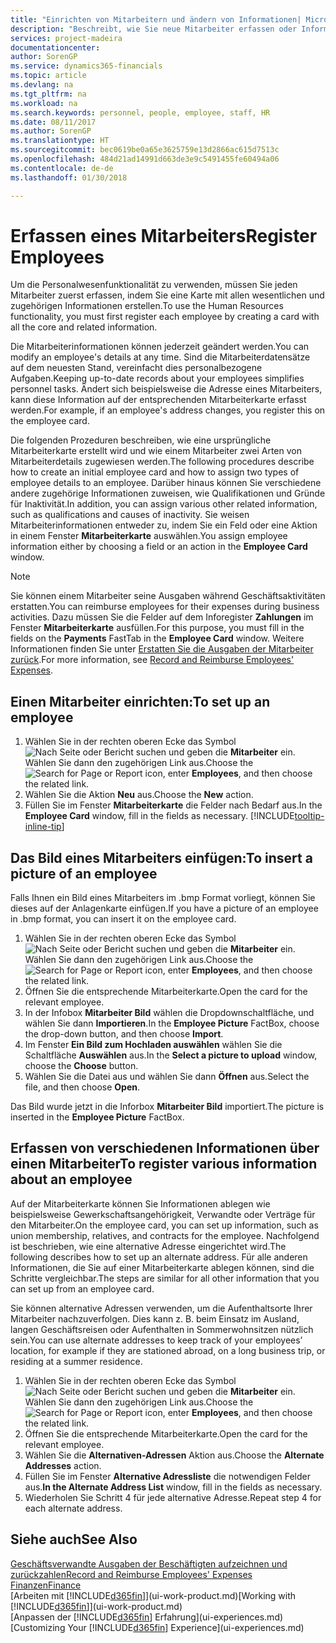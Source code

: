 ```yaml
---
title: "Einrichten von Mitarbeitern und ändern von Informationen| Microsoft Docs"
description: "Beschreibt, wie Sie neue Mitarbeiter erfassen oder Informationen für vorhandene Mitarbeiter bearbeiten."
services: project-madeira
documentationcenter: 
author: SorenGP
ms.service: dynamics365-financials
ms.topic: article
ms.devlang: na
ms.tgt_pltfrm: na
ms.workload: na
ms.search.keywords: personnel, people, employee, staff, HR
ms.date: 08/11/2017
ms.author: SorenGP
ms.translationtype: HT
ms.sourcegitcommit: bec0619be0a65e3625759e13d2866ac615d7513c
ms.openlocfilehash: 484d21ad14991d663de3e9c5491455fe60494a06
ms.contentlocale: de-de
ms.lasthandoff: 01/30/2018

---
```

# <a name="register-employees"></a><span data-ttu-id="4d002-103">Erfassen eines Mitarbeiters</span><span class="sxs-lookup"><span data-stu-id="4d002-103">Register Employees</span></span>
<span data-ttu-id="4d002-104">Um die Personalwesenfunktionalität zu verwenden, müssen Sie jeden Mitarbeiter zuerst erfassen, indem Sie eine Karte mit allen wesentlichen und zugehörigen Informationen erstellen.</span><span class="sxs-lookup"><span data-stu-id="4d002-104">To use the Human Resources functionality, you must first register each employee by creating a card with all the core and related information.</span></span>

<span data-ttu-id="4d002-105">Die Mitarbeiterinformationen können jederzeit geändert werden.</span><span class="sxs-lookup"><span data-stu-id="4d002-105">You can modify an employee's details at any time.</span></span> <span data-ttu-id="4d002-106">Sind die Mitarbeiterdatensätze auf dem neuesten Stand, vereinfacht dies personalbezogene Aufgaben.</span><span class="sxs-lookup"><span data-stu-id="4d002-106">Keeping up-to-date records about your employees simplifies personnel tasks.</span></span> <span data-ttu-id="4d002-107">Ändert sich beispielsweise die Adresse eines Mitarbeiters, kann diese Information auf der entsprechenden Mitarbeiterkarte erfasst werden.</span><span class="sxs-lookup"><span data-stu-id="4d002-107">For example, if an employee's address changes, you register this on the employee card.</span></span>

<span data-ttu-id="4d002-108">Die folgenden Prozeduren beschreiben, wie eine ursprüngliche Mitarbeiterkarte erstellt wird und wie einem Mitarbeiter zwei Arten von Mitarbeiterdetails zugewiesen werden.</span><span class="sxs-lookup"><span data-stu-id="4d002-108">The following procedures describe how to create an initial employee card and how to assign two types of employee details to an employee.</span></span> <span data-ttu-id="4d002-109">Darüber hinaus können Sie verschiedene andere zugehörige Informationen zuweisen, wie Qualifikationen und Gründe für Inaktivität.</span><span class="sxs-lookup"><span data-stu-id="4d002-109">In addition, you can assign various other related information, such as qualifications and causes of inactivity.</span></span> <span data-ttu-id="4d002-110">Sie weisen Mitarbeiterinformationen entweder zu, indem Sie ein Feld oder eine Aktion in einem Fenster **Mitarbeiterkarte** auswählen.</span><span class="sxs-lookup"><span data-stu-id="4d002-110">You assign employee information either by choosing a field or an action in the **Employee Card** window.</span></span>

> [!NOTE]  
> <span data-ttu-id="4d002-111">Sie können einem Mitarbeiter seine Ausgaben während Geschäftsaktivitäten erstatten.</span><span class="sxs-lookup"><span data-stu-id="4d002-111">You can reimburse employees for their expenses during business activities.</span></span> <span data-ttu-id="4d002-112">Dazu müssen Sie die Felder auf dem Inforegister **Zahlungen** im Fenster **Mitarbeiterkarte** ausfüllen.</span><span class="sxs-lookup"><span data-stu-id="4d002-112">For this purpose, you must fill in the fields on the **Payments** FastTab in the **Employee Card** window.</span></span> <span data-ttu-id="4d002-113">Weitere Informationen finden Sie unter [Erstatten Sie die Ausgaben der Mitarbeiter zurück](finance-how-record-reimburse-employee-expenses.md).</span><span class="sxs-lookup"><span data-stu-id="4d002-113">For more information, see [Record and Reimburse Employees' Expenses](finance-how-record-reimburse-employee-expenses.md).</span></span>

## <a name="to-set-up-an-employee"></a><span data-ttu-id="4d002-114">Einen Mitarbeiter einrichten:</span><span class="sxs-lookup"><span data-stu-id="4d002-114">To set up an employee</span></span>
1. <span data-ttu-id="4d002-115">Wählen Sie in der rechten oberen Ecke das Symbol ![Nach Seite oder Bericht suchen](media/ui-search/search_small.png "Nach Seite oder Bericht suchen") und geben die **Mitarbeiter** ein. Wählen Sie dann den zugehörigen Link aus.</span><span class="sxs-lookup"><span data-stu-id="4d002-115">Choose the ![Search for Page or Report](media/ui-search/search_small.png "Search for Page or Report icon") icon, enter **Employees**, and then choose the related link.</span></span>
2. <span data-ttu-id="4d002-116">Wählen Sie die Aktion **Neu** aus.</span><span class="sxs-lookup"><span data-stu-id="4d002-116">Choose the **New** action.</span></span>
3. <span data-ttu-id="4d002-117">Füllen Sie im Fenster **Mitarbeiterkarte** die Felder nach Bedarf aus.</span><span class="sxs-lookup"><span data-stu-id="4d002-117">In the **Employee Card** window, fill in the fields as necessary.</span></span> [!INCLUDE[tooltip-inline-tip](includes/tooltip-inline-tip_md.md)]

## <a name="to-insert-a-picture-of-an-employee"></a><span data-ttu-id="4d002-118">Das Bild eines Mitarbeiters einfügen:</span><span class="sxs-lookup"><span data-stu-id="4d002-118">To insert a picture of an employee</span></span>
<span data-ttu-id="4d002-119">Falls Ihnen ein Bild eines Mitarbeiters im .bmp Format vorliegt, können Sie dieses auf der Anlagenkarte einfügen.</span><span class="sxs-lookup"><span data-stu-id="4d002-119">If you have a picture of an employee in .bmp format, you can insert it on the employee card.</span></span>

1. <span data-ttu-id="4d002-120">Wählen Sie in der rechten oberen Ecke das Symbol ![Nach Seite oder Bericht suchen](media/ui-search/search_small.png "Nach Seite oder Bericht suchen") und geben die **Mitarbeiter** ein. Wählen Sie dann den zugehörigen Link aus.</span><span class="sxs-lookup"><span data-stu-id="4d002-120">Choose the ![Search for Page or Report](media/ui-search/search_small.png "Search for Page or Report icon") icon, enter **Employees**, and then choose the related link.</span></span>
2. <span data-ttu-id="4d002-121">Öffnen Sie die entsprechende Mitarbeiterkarte.</span><span class="sxs-lookup"><span data-stu-id="4d002-121">Open the card for the relevant employee.</span></span>
3. <span data-ttu-id="4d002-122">In der Infobox **Mitarbeiter Bild** wählen die Dropdownschaltfläche, und wählen Sie dann **Importieren**.</span><span class="sxs-lookup"><span data-stu-id="4d002-122">In the **Employee Picture** FactBox, choose the drop-down button, and then choose **Import**.</span></span>
4. <span data-ttu-id="4d002-123">Im Fenster **Ein Bild zum Hochladen auswählen** wählen Sie die Schaltfläche **Auswählen** aus.</span><span class="sxs-lookup"><span data-stu-id="4d002-123">In the **Select a picture to upload** window, choose the **Choose** button.</span></span>
5. <span data-ttu-id="4d002-124">Wählen Sie die Datei aus und wählen Sie dann **Öffnen** aus.</span><span class="sxs-lookup"><span data-stu-id="4d002-124">Select the file, and then choose **Open**.</span></span>

<span data-ttu-id="4d002-125">Das Bild wurde jetzt in die Inforbox **Mitarbeiter Bild** importiert.</span><span class="sxs-lookup"><span data-stu-id="4d002-125">The picture is inserted in the **Employee Picture** FactBox.</span></span>

## <a name="to-register-various-information-about-an-employee"></a><span data-ttu-id="4d002-126">Erfassen von verschiedenen Informationen über einen Mitarbeiter</span><span class="sxs-lookup"><span data-stu-id="4d002-126">To register various information about an employee</span></span>
<span data-ttu-id="4d002-127">Auf der Mitarbeiterkarte können Sie Informationen ablegen wie beispielsweise Gewerkschaftsangehörigkeit, Verwandte oder Verträge für den Mitarbeiter.</span><span class="sxs-lookup"><span data-stu-id="4d002-127">On the employee card, you can set up information, such as union membership, relatives, and contracts for the employee.</span></span> <span data-ttu-id="4d002-128">Nachfolgend ist beschrieben, wie eine alternative Adresse eingerichtet wird.</span><span class="sxs-lookup"><span data-stu-id="4d002-128">The following describes how to set up an alternate address.</span></span> <span data-ttu-id="4d002-129">Für alle anderen Informationen, die Sie auf einer Mitarbeiterkarte ablegen können, sind die Schritte vergleichbar.</span><span class="sxs-lookup"><span data-stu-id="4d002-129">The steps are similar for all other information that you can set up from an employee card.</span></span>

<span data-ttu-id="4d002-130">Sie können alternative Adressen verwenden, um die Aufenthaltsorte Ihrer Mitarbeiter nachzuverfolgen. Dies kann z. B. beim Einsatz im Ausland, langen Geschäftsreisen oder Aufenthalten in Sommerwohnsitzen nützlich sein.</span><span class="sxs-lookup"><span data-stu-id="4d002-130">You can use alternate addresses to keep track of your employees’ location, for example if they are stationed abroad, on a long business trip, or residing at a summer residence.</span></span>

1. <span data-ttu-id="4d002-131">Wählen Sie in der rechten oberen Ecke das Symbol ![Nach Seite oder Bericht suchen](media/ui-search/search_small.png "Nach Seite oder Bericht suchen") und geben die **Mitarbeiter** ein. Wählen Sie dann den zugehörigen Link aus.</span><span class="sxs-lookup"><span data-stu-id="4d002-131">Choose the ![Search for Page or Report](media/ui-search/search_small.png "Search for Page or Report icon") icon, enter **Employees**, and then choose the related link.</span></span>
2. <span data-ttu-id="4d002-132">Öffnen Sie die entsprechende Mitarbeiterkarte.</span><span class="sxs-lookup"><span data-stu-id="4d002-132">Open the card for the relevant employee.</span></span>
3. <span data-ttu-id="4d002-133">Wählen Sie die **Alternativen-Adressen** Aktion aus.</span><span class="sxs-lookup"><span data-stu-id="4d002-133">Choose the **Alternate Addresses** action.</span></span>
4. <span data-ttu-id="4d002-134">Füllen Sie im Fenster **Alternative Adressliste** die notwendigen Felder aus.</span><span class="sxs-lookup"><span data-stu-id="4d002-134">**In the Alternate Address List** window, fill in the fields as necessary.</span></span>
5. <span data-ttu-id="4d002-135">Wiederholen Sie Schritt 4 für jede alternative Adresse.</span><span class="sxs-lookup"><span data-stu-id="4d002-135">Repeat step 4 for each alternate address.</span></span>

## <a name="see-also"></a><span data-ttu-id="4d002-136">Siehe auch</span><span class="sxs-lookup"><span data-stu-id="4d002-136">See Also</span></span>
[<span data-ttu-id="4d002-137">Geschäftsverwandte Ausgaben der Beschäftigten aufzeichnen und zurückzahlen</span><span class="sxs-lookup"><span data-stu-id="4d002-137">Record and Reimburse Employees' Expenses</span></span>](finance-how-record-reimburse-employee-expenses.md)  
[<span data-ttu-id="4d002-138">Finanzen</span><span class="sxs-lookup"><span data-stu-id="4d002-138">Finance</span></span>](finance.md)  
<span data-ttu-id="4d002-139">[Arbeiten mit [!INCLUDE[d365fin](includes/d365fin_md.md)]](ui-work-product.md)</span><span class="sxs-lookup"><span data-stu-id="4d002-139">[Working with [!INCLUDE[d365fin](includes/d365fin_md.md)]](ui-work-product.md)</span></span>  
<span data-ttu-id="4d002-140">[Anpassen der [!INCLUDE[d365fin](includes/d365fin_md.md)] Erfahrung](ui-experiences.md)</span><span class="sxs-lookup"><span data-stu-id="4d002-140">[Customizing Your [!INCLUDE[d365fin](includes/d365fin_md.md)] Experience](ui-experiences.md)</span></span>

